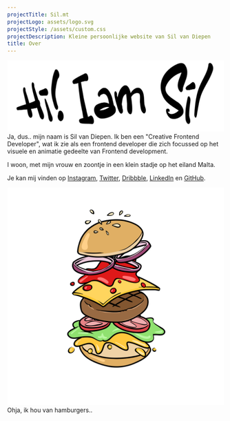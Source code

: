 ```yaml
---
projectTitle: Sil.mt
projectLogo: assets/logo.svg
projectStyle: /assets/custom.css
projectDescription: Kleine persoonlijke website van Sil van Diepen
title: Over
---
```


![Hi! Ik ben Sil](/assets/title-about.svg) Ja, dus.. mijn naam is Sil van Diepen. Ik ben een "Creative Frontend Developer", wat ik zie als een frontend developer die zich focussed op het visuele en animatie gedeelte van Frontend development.

I woon, met mijn vrouw en zoontje in een klein stadje op het eiland Malta.

Je kan mij vinden op [Instagram](https://instagram.com/silvandiepen), [Twitter](https://twitter.com/silvandiepen), [Dribbble](https://dribbble.com/silvandiepen), [LinkedIn](https://linkedin.com/in/silvandiepen) en [GitHub](https://www.github.com/silvandiepen).

![Burger](/assets/hamburger.svg)
Ohja, ik hou van hamburgers..
